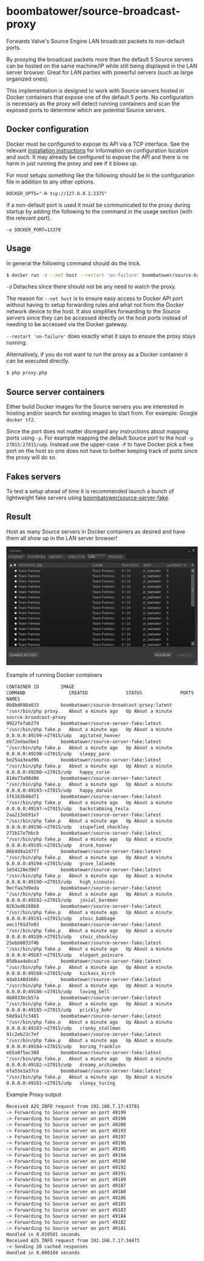 boombatower/source-broadcast-proxy
==================================
Forwards Valve's Source Engine LAN broadcast packets to non-default ports.

By proxying the broadcast packets more than the default 5 Source servers can be hosted on the same
machine/IP while still being displayed in the LAN server browser. Great for LAN parties with
powerful servers (such as large organized ones).

This implementation is designed to work with Source servers hosted in Docker containers that expose
one of the default 5 ports. No configuration is necessary as the proxy will detect running
containers and scan the exposed ports to determine which are potential Source servers.

Docker configuration
--------------------
Docker must be configured to expose its API via a TCP interface. See the relevant
[installation instructions](http://docs.docker.com/installation/) for information on configuration
location and such. It may already be configured to expose the API and there is no harm in just
running the proxy and see if it blows up.

For most setups something like the following should be in the configuration file in addition to
any other options.

    DOCKER_OPTS="-H tcp://127.0.0.1:2375"

If a non-default port is used it must be communicated to the proxy during startup by adding the
following to the command in the usage section (with the relevant port).

    -e DOCKER_PORT=13370

Usage
-----
In general the following command should do the trick.

``` sh
$ docker run -d --net host --restart 'on-failure' boombatower/source-broadcast-proxy
```

`-d` Detaches since there should not be any need to watch the proxy.

The reason for `--net host` is to ensure easy access to Docker API port without having to setup
forwarding rules and what not from the Docker network device to the host. It also simplifies
forwarding to the Source servers since they can be accessed directly on the host ports instead of
needing to be accessed via the Docker gateway.

`--restart 'on-failure'` does exactly what it says to ensure the proxy stays running.

Alternatively, if you do not want to run the proxy as a Docker container it can be executed directly.

```sh
$ php proxy.php
```

Source server containers
------------------------
Either build Docker images for the Source servers you are interested in hosting and/or search for
existing images to start from. For example: Google `docker tf2`.

Since the port does not matter disregard any instructions about mapping ports using `-p`. For
example mapping the default Source port to the host `-p 27015:27015/udp`. Instead use the upper-case
`-P` to have Docker pick a free port on the host so one does not have to bother keeping track of
ports since the proxy will do so.

Fakes servers
-------------
To test a setup ahead of time it is recommended launch a bunch of lightweight fake servers using
[boombatower/source-server-fake](https://github.com/boombatower/source-server-fake).

Result
------
Host as many Source servers in Docker containers as desired and have them all show up in the LAN
server browser!

![Screenshot of Steam server browser LAN tab](screenshot.browser.png)

Example of running Docker containers

    CONTAINER ID        IMAGE                                       COMMAND                CREATED              STATUS              PORTS                      NAMES
    0b8bd698a033        boombatower/source-broadcast-proxy:latest   "/usr/bin/php proxy.   About a minute ago   Up About a minute                              source-broadcast-proxy
    9922fefab279        boombatower/source-server-fake:latest       "/usr/bin/php fake.p   About a minute ago   Up About a minute   0.0.0.0:49199->27015/udp   agitated_hoover
    ebf2edaa5be1        boombatower/source-server-fake:latest       "/usr/bin/php fake.p   About a minute ago   Up About a minute   0.0.0.0:49198->27015/udp   sleepy_pare
    be25aa3ead96        boombatower/source-server-fake:latest       "/usr/bin/php fake.p   About a minute ago   Up About a minute   0.0.0.0:49200->27015/udp   happy_curie
    81de73a90d06        boombatower/source-server-fake:latest       "/usr/bin/php fake.p   About a minute ago   Up About a minute   0.0.0.0:49193->27015/udp   happy_darwin
    1f6163b48d71        boombatower/source-server-fake:latest       "/usr/bin/php fake.p   About a minute ago   Up About a minute   0.0.0.0:49197->27015/udp   backstabbing_tesla
    2aa213eb91e7        boombatower/source-server-fake:latest       "/usr/bin/php fake.p   About a minute ago   Up About a minute   0.0.0.0:49196->27015/udp   stupefied_shockley
    271b17e7bbcb        boombatower/source-server-fake:latest       "/usr/bin/php fake.p   About a minute ago   Up About a minute   0.0.0.0:49195->27015/udp   drunk_hoover
    06b4d4a1d7f7        boombatower/source-server-fake:latest       "/usr/bin/php fake.p   About a minute ago   Up About a minute   0.0.0.0:49194->27015/udp   grave_lalande
    1e54128e39d7        boombatower/source-server-fake:latest       "/usr/bin/php fake.p   About a minute ago   Up About a minute   0.0.0.0:49190->27015/udp   high_sinoussi
    9ecfaa7d9eda        boombatower/source-server-fake:latest       "/usr/bin/php fake.p   About a minute ago   Up About a minute   0.0.0.0:49192->27015/udp   jovial_bardeen
    0263ed6168b9        boombatower/source-server-fake:latest       "/usr/bin/php fake.p   About a minute ago   Up About a minute   0.0.0.0:49191->27015/udp   stoic_babbage
    aec1f91d7e03        boombatower/source-server-fake:latest       "/usr/bin/php fake.p   About a minute ago   Up About a minute   0.0.0.0:49189->27015/udp   stoic_shockley
    25ebb8033f4b        boombatower/source-server-fake:latest       "/usr/bin/php fake.p   About a minute ago   Up About a minute   0.0.0.0:49187->27015/udp   elegant_poincare
    85dbaa4ebca7        boombatower/source-server-fake:latest       "/usr/bin/php fake.p   About a minute ago   Up About a minute   0.0.0.0:49188->27015/udp   kickass_kirch
    4dab148d160c        boombatower/source-server-fake:latest       "/usr/bin/php fake.p   About a minute ago   Up About a minute   0.0.0.0:49186->27015/udp   loving_bell
    4b8033ecb57a        boombatower/source-server-fake:latest       "/usr/bin/php fake.p   About a minute ago   Up About a minute   0.0.0.0:49185->27015/udp   prickly_bohr
    58d9a1fc3481        boombatower/source-server-fake:latest       "/usr/bin/php fake.p   About a minute ago   Up About a minute   0.0.0.0:49183->27015/udp   cranky_stallman
    91c2eb23c7ef        boombatower/source-server-fake:latest       "/usr/bin/php fake.p   About a minute ago   Up About a minute   0.0.0.0:49184->27015/udp   boring_franklin
    eb5a975ac308        boombatower/source-server-fake:latest       "/usr/bin/php fake.p   About a minute ago   Up About a minute   0.0.0.0:49182->27015/udp   dreamy_archimedes
    efa55e1a37ce        boombatower/source-server-fake:latest       "/usr/bin/php fake.p   About a minute ago   Up About a minute   0.0.0.0:49181->27015/udp   sleepy_turing

Example Proxy output

    Received A2S_INFO request from 192.168.7.17:43781
    -> Forwarding to Source server on port 49199
    -> Forwarding to Source server on port 49198
    -> Forwarding to Source server on port 49200
    -> Forwarding to Source server on port 49193
    -> Forwarding to Source server on port 49197
    -> Forwarding to Source server on port 49196
    -> Forwarding to Source server on port 49195
    -> Forwarding to Source server on port 49194
    -> Forwarding to Source server on port 49190
    -> Forwarding to Source server on port 49192
    -> Forwarding to Source server on port 49191
    -> Forwarding to Source server on port 49189
    -> Forwarding to Source server on port 49187
    -> Forwarding to Source server on port 49188
    -> Forwarding to Source server on port 49186
    -> Forwarding to Source server on port 49185
    -> Forwarding to Source server on port 49183
    -> Forwarding to Source server on port 49184
    -> Forwarding to Source server on port 49182
    -> Forwarding to Source server on port 49181
    Handled in 0.010501 seconds
    Received A2S_INFO request from 192.168.7.17:34473
    -> Sending 20 cached responses
    Handled in 0.000104 seconds
